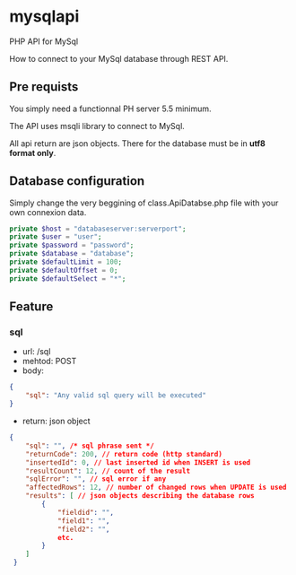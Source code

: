 # mysqlapi
PHP API for MySql

How to connect to your MySql database through REST API.

## Pre requists ##

You simply need a functionnal PH server 5.5 minimum.

The API uses msqli library to connect to MySql.

All api return are json objects. There for the database must be in **utf8 format only**.

## Database configuration

Simply change the very beggining of class.ApiDatabse.php file with your own connexion data.

```php
private $host = "databaseserver:serverport";
private $user = "user";
private $password = "password";
private $database = "database";
private $defaultLimit = 100;
private $defaultOffset = 0;
private $defaultSelect = "*";
```
## Feature

### sql

- url: /sql
- mehtod: POST
- body:
```json
{
    "sql": "Any valid sql query will be executed"
}
```
- return: json object
```json
{
    "sql": "", /* sql phrase sent */
    "returnCode": 200, // return code (http standard)
    "insertedId": 0, // last inserted id when INSERT is used
    "resultCount": 12, // count of the result
    "sqlError": "", // sql error if any
    "affectedRows": 12, // number of changed rows when UPDATE is used
    "results": [ // json objects describing the database rows
        {
            "fieldid": "",
            "field1": "",
            "field2": "",
            etc.
        }
    ]
 }
 ```
